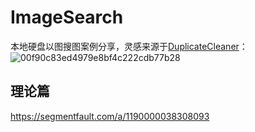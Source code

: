 # ImageSearch
本地硬盘以图搜图案例分享，灵感来源于[DuplicateCleaner](https://masuit.org/1776)：   
![00f90c83ed4979e8bf4c222cdb77b28](https://user-images.githubusercontent.com/20254980/176827102-a9bc4bd0-3d78-4696-96fc-612cadbcc605.png)

## 理论篇
https://segmentfault.com/a/1190000038308093
